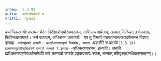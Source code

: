 ```yaml
---
index:  3.3.93
sutra:  कर्मण्यधिकरणे च
vritti:  nyasa
---
```


कर्माधिकरणयोः सप्तम्या भेदेन निर्देशान्नोभयोरुपपदत्वम्, नापि प्रत्ययार्थत्वम्, तस्मात् किञ्चित् तत्रोपपदम्, किञ्चित्प्रत्ययार्थः। कर्म उपपदम्, अधिकरणं प्रत्ययार्थः। एष तु विभागो व्याख्यानास्लक्ष्यदर्शनाच्च विज्ञात इत्याह--`कर्मण्युपपदे इत्यादि। अथाधिकरणग्रहणं किमर्थम्, यावता `अकर्त्तरि च कारके` (3.3.19) इत्यस्यानुवृत्तेरेवाधिकरणे प्रत्ययो लभ्यते ? इत्याह-- `अधिकरणग्रहणम्` इत्यादि। असति ह्यधिकरणग्रहणेरऽर्थान्तरेऽपि भावे करणादौ कारके प्रकृतप्रत्ययः स्यात्, तस्मात् तन्निवृत्त्यर्थमधिकरणग्रहणम्।।

